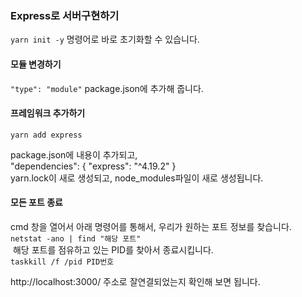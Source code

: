 ### Express로 서버구현하기
`yarn init -y` 명령어로 바로 초기화할 수 있습니다.

#### 모듈 변경하기
`"type": "module"` package.json에 추가해 줍니다.

#### 프레임워크 추가하기
`yarn add express`

package.json에 내용이 추가되고, <br>
"dependencies": {
    "express": "^4.19.2"
  }<br>
   yarn.lock이 새로 생성되고, node_modules파일이 새로 생성됩니다.

#### 모든 포트 종료
cmd 창을 열어서 아래 명령어를 통해서, 우리가 원하는 포트 정보를 찾습니다. <br>
`netstat -ano | find "해당 포트"`<br>
​
해당 포트를 점유하고 있는 PID를 찾아서 종료시킵니다. <br>
`taskkill /f /pid PID번호` <br>

http://localhost:3000/ 주소로 잘연결되었는지 확인해 보면 됩니다.
